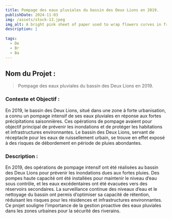 ```yaml
---
title: Pompage des eaux pluviales du bassin des Deux Lions en 2019.
publishDate: 2024-11-03 
img: /assets/stock-13.jpeg
img_alt: A bright pink sheet of paper used to wrap flowers curves in front of rich blue background
description: |
  
tags:
  - De
  - Br
  - Ba
---
```



## Nom du Projet : 

> Pompage des eaux pluviales du bassin des Deux Lions en 2019.

### Contexte et Objectif : 

En 2019, le bassin des Deux Lions, situé dans une zone à forte urbanisation, a connu un pompage intensif de ses eaux pluviales en réponse aux fortes précipitations saisonnières. Ces opérations de pompage avaient pour objectif principal de prévenir les inondations et de protéger les habitations et infrastructures environnantes. Le bassin des Deux Lions, servant de réceptacle pour les eaux de ruissellement urbain, se trouve en effet exposé à des risques de débordement en période de pluies abondantes.

### Description :

En 2019, des opérations de pompage intensif ont été réalisées au bassin des Deux Lions pour prévenir les inondations dues aux fortes pluies. Des pompes haute capacité ont été installées pour maintenir le niveau d’eau sous contrôle, et les eaux excédentaires ont été évacuées vers des réservoirs secondaires. La surveillance continue des niveaux d’eau et le nettoyage du bassin ont permis d’optimiser sa capacité de rétention, réduisant les risques pour les résidences et infrastructures environnantes. Ce projet souligne l’importance de la gestion proactive des eaux pluviales dans les zones urbaines pour la sécurité des riverains.